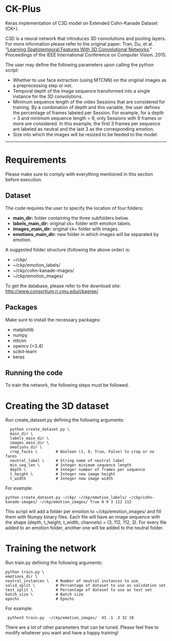 # CK-Plus

Keras implementation of C3D model on Extended Cohn-Kanade Dataset (CK+). 

C3D is a neural network that introduces 3D convolutions and pooling layers. For more information please refer to the original paper:
Tran, Du, et al. "[Learning Spatiotemporal Features With 3D Convolutional Networks](http://www.cv-foundation.org/openaccess/content_iccv_2015/html/Tran_Learning_Spatiotemporal_Features_ICCV_2015_paper.html)." Proceedings of the IEEE International Conference on Computer Vision. 2015.


The user may define the following parameters upon calling the python script:

- Whether to use face extraction (using MTCNN) on the original images as a preprocessing step or not.
- Temporal depth of the image sequence transformed into a single instance for the 3D convolutions.
- Minimum sequence length of the video Sessions that are considered for training. By a combination of depth and this variable, the user defines the percentage of frames labeled per Session. For example, for a depth = 3 and minimum sequence length = 9, only Sessions with 9 frames or more are considered. In this example, the first 3 frames per sequence are labeled as neutral and the last 3 as the corresponding emotion. 
- Size into which the images will be resized to be feeded to the model.
  
---

# Requirements

Please make sure to comply with everything mentioned in this section before execution.

## Dataset

The code requires the user to specify the location of four folders: 

- **main_dir:** folder containing the three subfolders below.
- **labels_main_dir:** original ck+ folder with emotion labels.
- **images_main_dir:** original ck+ folder with images.
- **emotions_main_dir:** new folder in which images will be separated by emotion.

A suggested folder structure (following the above order) is:

- ~/ckp/
- ~/ckp/emotion_labels/
- ~/ckp/cohn-kanade-images/
- ~/ckp/emotion_images/

To get the database, please refer to the download site: http://www.consortium.ri.cmu.edu/ckagree/.

## Packages

Make sure to install the necessary packages:

- matplotlib
- numpy
- mtcnn
- opencv (>3.4)
- scikit-learn
- keras

## Running the code

To train the network, the following steps must be followed.

# Creating the 3D dataset

Run create_dataset.py defining the following arguments:

      python create_dataset.py \
      main_dir \            
      labels_main_dir \     
      images_main_dir \     
      emotions_dir \      
      crop_faces \        # Boolean (1, 0, True, False) to crop or no faces
      neutral_label \     # String name of neutral label
      min_seq_len \       # Integer minimum sequence length
      depth \             # Integer number of frames per sequence
      t_height \          # Integer new image height
      t_width             # Integer new image width

For example:

    python create_dataset.py ~/ckp/ ~/ckp/emotion_labels/ ~/ckp/cohn-kanade-images/ ~/ckp/emotion_images/ True 0 9 3 112 112

This script will add a folder per emotion to ~/ckp/emotion_images/ and fill them with Numpy binary files. Each file will have an image sequence with the shape (depth, t_height, t_width, channels) = (3, 112, 112, 3). For every file added to an emotion folder, another one will be added to the neutral folder. 

# Training the network

Run train.py defining the following arguments:

    python train.py \
    emotions_dir \        
    neutral_instances \   # Number of neutral instances to use
    valid_split \         # Percentage of dataset to use as validation set
    test_split \          # Percentage of dataset to use as test set
    batch_size \          # Batch size
    epochs                # Epochs

For example:

     python3 train.py  ~/ckp/emotion_images/  43 .1 .3 32 10

There are a lot of other parameters that can be tuned. Please feel free to modify whatever you want and have a happy training!

